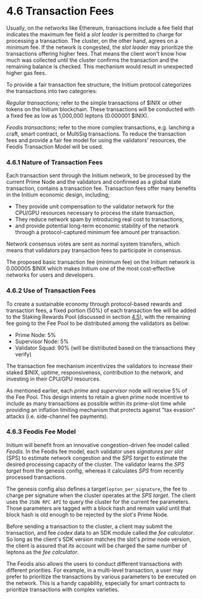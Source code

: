 # 4.6 Transaction Fees

Usually, on the networks like Ethereum, transactions include a fee field that indicates the maximum fee field a _slot leader_ is permitted to charge for processing a transaction. The cluster, on the other hand, agrees on a minimum fee. If the network is congested, the _slot leader_ may prioritize the transactions offering higher fees. That means the client won't know how much was collected until the cluster confirms the transaction and the remaining balance is checked. This mechanism would result in unexpected higher gas fees.

To provide a fair transaction fee structure, the Initium protocol categorizes the transactions into two categories:

_Regular transactions;_ refer to the simple transactions of $INIX or other tokens on the Initium blockchain. These transactions will be conducted with a fixed fee as low as 1,000,000 leptons (0.000001 $INIX).

_Feodis transactions_; refer to the more complex transactions, e.g. lanching a craft, smart contract, or MultiSig transactions. To reduce the transaction fees and provide a fair fee model for using the validators' resources, the Feodis Transaction Model will be used.&#x20;

### 4.6.1 Nature of Transaction Fees

Each transaction sent through the Initium network, to be processed by the current Prime Node and the validators and confirmed as a global state transaction, contains a transaction fee. Transaction fees offer many benefits in the Initium economic design, including;

* They provide unit compensation to the validator network for the CPU/GPU resources necessary to process the state transaction,
* They reduce network spam by introducing real cost to transactions,
* and provide potential long-term economic stability of the network through a protocol-captured minimum fee amount per transaction.

Network consensus votes are sent as normal system transfers, which means that validators pay transaction fees to participate in consensus.&#x20;

The proposed basic transaction fee (minimum fee) on the Initium network is 0.000005 $INIX which makes Initium one of the most cost-effective networks for users and developers.&#x20;

### 4.6.2 Use of Transaction Fees

To create a sustainable economy through protocol-based rewards and transaction fees, a fixed portion (50%) of each transaction fee will be added to the Staking Rewards Pool (discussed in section [4.5](4.5-staking-mechanism.md)), with the remaining fee going to the Fee Pool to be distributed among the validators as below:

* Prime Node: 5%
* Supervisor Node: 5%
* Validator Squad: 90% (will be distributed based on the transactions they verify)

The transaction fee mechanism incentivizes the validators to increase their staked $INIX, uptime, responsiveness, contribution to the network, and investing in their CPU/GPU resources.&#x20;

As mentioned earlier, each _prime_ and _supervisor_ node will receive 5% of the Fee Pool. This design intents to retain a given _prime_ node incentive to include as many transactions as possible within its prime-slot time while providing an inflation limiting mechanism that protects against "tax evasion" attacks (i.e. side-channel fee payments).

### **4.6.3 Feodis Fee Model**

Initium will benefit from an innovative congestion-driven fee model called _Feodis_. In the Feodis fee model, each validator uses _signatures per slot_ (SPS) to estimate network congestion and the _SPS target_ to estimate the desired processing capacity of the cluster. The validator learns the _SPS target_ from the genesis config, whereas it calculates _SPS_ from recently processed transactions.&#x20;

The genesis config also defines a target`lepton_per_signature`, the fee to charge per signature when the cluster operates at the _SPS target_. The client uses the `JSON RPC API` to query the cluster for the current fee parameters. Those parameters are tagged with a block hash and remain valid until that block hash is old enough to be rejected by the slot's Prime Node.

Before sending a transaction to the cluster, a client may submit the transaction, and fee _codex_ data to an SDK module called the _fee calculator_. So long as the client's SDK version matches the slot's _prime_ node version, the client is assured that its account will be charged the same number of leptons as the _fee calculator_.

The Feodis also allows the users to conduct different transactions with different priorities. For example, in a multi-level transaction, a user may prefer to prioritize the transactions by various parameters to be executed on the network. This is a handy capability, especially for smart contracts to prioritize transactions with complex varieties.
